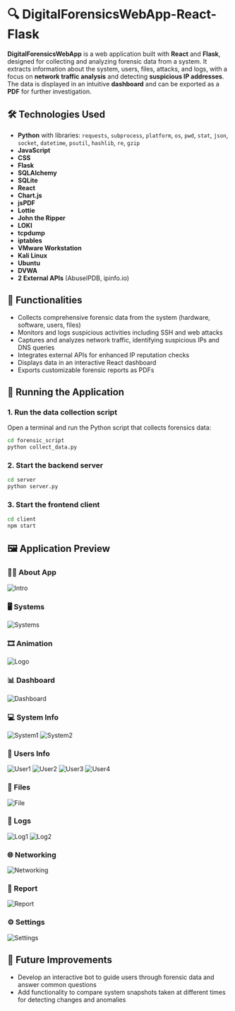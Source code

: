 # 🔍 DigitalForensicsWebApp-React-Flask

**DigitalForensicsWebApp** is a web application built with **React** and **Flask**, designed for collecting and analyzing forensic data from a system. It extracts information about the system, users, files, attacks, and logs, with a focus on **network traffic analysis** and detecting **suspicious IP addresses**. The data is displayed in an intuitive **dashboard** and can be exported as a **PDF** for further investigation.

## 🛠 Technologies Used
- **Python** with libraries: `requests`, `subprocess`, `platform`, `os`, `pwd`, `stat`, `json`, `socket`, `datetime`, `psutil`, `hashlib`, `re`, `gzip`
- **JavaScript**
- **CSS**
- **Flask**
- **SQLAlchemy**
- **SQLite**
- **React**
- **Chart.js**
- **jsPDF**
- **Lottie**
- **John the Ripper**
- **LOKI**
- **tcpdump**
- **iptables**
- **VMware Workstation**
- **Kali Linux**
- **Ubuntu**
- **DVWA**
- **2 External APIs** (AbuseIPDB, ipinfo.io)

## 🚀 Functionalities
- Collects comprehensive forensic data from the system (hardware, software, users, files)
- Monitors and logs suspicious activities including SSH and web attacks
- Captures and analyzes network traffic, identifying suspicious IPs and DNS queries
- Integrates external APIs for enhanced IP reputation checks
- Displays data in an interactive React dashboard
- Exports customizable forensic reports as PDFs

## 🚀 Running the Application

### 1. Run the data collection script
Open a terminal and run the Python script that collects forensics data:

```bash
cd forensic_script
python collect_data.py
```

### 2. Start the backend server
```bash
cd server
python server.py
```

### 3. Start the frontend client
```bash
cd client
npm start
```

## 🖼️ Application Preview

### 🧑‍💻 About App
![Intro](img/intro.png)

### 🖥️ Systems
![Systems](img/masini2.png)

### 🎞️ Animation
![Logo](img/animatie.png)

### 📊 Dashboard 
![Dashboard](img/dashboard.png)

### 💻 System Info
![System1](img/sistem11.png)
![System2](img/sistem2.png)

### 👤 Users Info
![User1](img/user1.png)
![User2](img/user2.png)
![User3](img/user3.png)
![User4](img/user4.png)

### 📁 Files
![File](img/fisiere2.png)

### 📜 Logs
![Log1](img/log3.png)
![Log2](img/log4.png)

### 🌐 Networking
![Networking](img/retea2.png)

### 🧾 Report
![Report](img/raport2.png)

### ⚙️ Settings
![Settings](img/setari.png)


## 🚧 Future Improvements
- Develop an interactive bot to guide users through forensic data and answer common questions  
- Add functionality to compare system snapshots taken at different times for detecting changes and anomalies  
